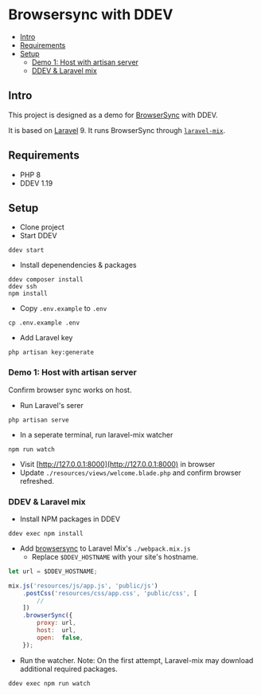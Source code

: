 # Browsersync with DDEV <!-- omit in toc -->

- [Intro](#intro)
- [Requirements](#requirements)
- [Setup](#setup)
  - [Demo 1: Host with artisan server](#demo-1-host-with-artisan-server)
  - [DDEV & Laravel mix](#ddev--laravel-mix)

## Intro

This project is designed as a demo for [BrowserSync](https://browsersync.io/) with DDEV.

It is based on [Laravel](https://laravel.com/) 9.
It runs BrowserSync through [`laravel-mix`](https://laravel-mix.com/).

## Requirements

- PHP 8
- DDEV 1.19

## Setup

- Clone project
- Start DDEV

```shell
ddev start
```

- Install depenendencies & packages

```shell
ddev composer install
ddev ssh
npm install
```

- Copy `.env.example` to `.env`

```shell
cp .env.example .env
```

- Add Laravel key

```shell
php artisan key:generate
```

### Demo 1: Host with artisan server

Confirm browser sync works on host.

- Run Laravel's serer

```shell
php artisan serve
```

- In a seperate terminal, run laravel-mix watcher

```shell
npm run watch
```

- Visit [http://127.0.0.1:8000](http://127.0.0.1:8000) in browser
- Update `./resources/views/welcome.blade.php` and confirm browser refreshed.

### DDEV & Laravel mix

- Install NPM packages in DDEV

```shell
ddev exec npm install
```

- Add [browsersync](https://laravel-mix.com/docs/4.0/browsersync) to Laravel Mix's `./webpack.mix.js`
  - Replace `$DDEV_HOSTNAME` with your site's hostname.

```js
let url = $DDEV_HOSTNAME;

mix.js('resources/js/app.js', 'public/js')
    .postCss('resources/css/app.css', 'public/css', [
        //
    ])
    .browserSync({
        proxy: url,
        host:  url,
        open:  false,
    });
```

- Run the watcher. Note: On the first attempt, Laravel-mix may download additional required packages.

```shell
ddev exec npm run watch
```
